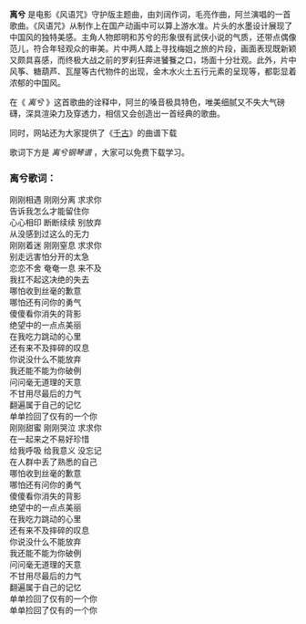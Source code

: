 

**离兮**
是电影《风语咒》守护版主题曲，由刘阔作词，毛亮作曲，阿兰演唱的一首歌曲。《风语咒》从制作上在国产动画中可以算上游水准。片头的水墨设计展现了中国风的独特美感。主角人物郎明和苏兮的形象很有武侠小说的气质，还带点偶像范儿，符合年轻观众的审美。片中两人踏上寻找梅姐之旅的片段，画面表现既新颖又颇具喜感，而终极大战之前的罗刹狂奔进饕餮之口，场面十分壮观。此外，片中风筝、糖葫芦、瓦屋等古代物件的出现，金木水火土五行元素的呈现等，都彰显着浓郁的中国风。

在《 _离兮_ 》这首歌曲的诠释中，阿兰的嗓音极具特色，唯美细腻又不失大气磅礴，深具渲染力及穿透力，相信又会创造出一首经典的歌曲。

同时，网站还为大家提供了《[千古](Music-6426-千古-花千骨片头曲.html "千古")》的曲谱下载

歌词下方是 _离兮钢琴谱_ ，大家可以免费下载学习。

### 离兮歌词：

刚刚相遇 刚刚分离 求求你  
告诉我怎么才能留住你  
心心相印 断断续续 别放弃  
从没感到过这么的无力  
刚刚着迷 刚刚窒息 求求你  
别走远害怕分开的太急  
恋恋不舍 奄奄一息 来不及  
我扛不起这决绝的失去  
哪怕收到丝毫的歉意  
哪怕还有问你的勇气  
傻傻看你消失的背影  
绝望中的一点点美丽  
在我吃力跳动的心里  
还有来不及摔碎的叹息  
你说没什么不能放弃  
我还能不能为你破例  
问问毫无道理的天意  
不甘用尽最后的力气  
翻遍属于自己的记忆  
单单捡回了仅有的一个你  
刚刚甜蜜 刚刚哭泣 求求你  
在一起来之不易好珍惜  
给我呼吸 给我意义 没忘记  
在人群中丢了熟悉的自己  
哪怕收到丝毫的歉意  
哪怕还有问你的勇气  
傻傻看你消失的背影  
绝望中的一点点美丽  
在我吃力跳动的心里  
还有来不及摔碎的叹息  
你说没什么不能放弃  
我还能不能为你破例  
问问毫无道理的天意  
不甘用尽最后的力气  
翻遍属于自己的记忆  
单单捡回了仅有的一个你  
单单捡回了仅有的一个你

